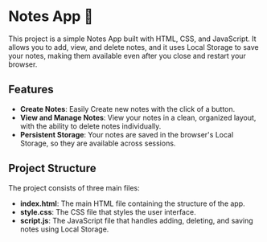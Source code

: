 # Notes App 📝

This project is a simple Notes App built with HTML, CSS, and JavaScript. It allows you to add, view, and delete notes, and it uses Local Storage to save your notes, making them available even after you close and restart your browser.

## Features
- **Create Notes**: Easily Create new notes with the click of a button.
- **View and Manage Notes**: View your notes in a clean, organized layout, with the ability to delete notes individually.
- **Persistent Storage**: Your notes are saved in the browser's Local Storage, so they are available across sessions.

## Project Structure
The project consists of three main files:
- **index.html**: The main HTML file containing the structure of the app.
- **style.css**: The CSS file that styles the user interface.
- **script.js**: The JavaScript file that handles adding, deleting, and saving notes using Local Storage.